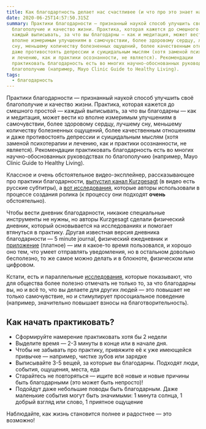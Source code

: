 ```yaml
---
title: Как благодартность делает нас счастливее (и что про это знает наука)
date: 2020-06-25T14:57:50.315Z
summary: Практики благодарности — признанный наукой способ улучшить своё
  благополучие и качество жизни. Практика, которая кажется до смешного простой —
  каждый выписывать, за что вы благодарны — как и медитация, может вести ко
  вполне измеримым улучшениям в самочувствии, более здоровому сердцу, лучшему
  сну, меньшему количеству болезненных ощущений, более качественным отношениям и
  даже противостоять депрессии и суицидальным мыслям (хотя заменой психотерапии
  и лечению, как и практики осознанности, не является). Рекомендации
  практиковать благодарность есть во многих научно-обоснованных руководствах по
  благополучию (например, Mayo Clinic Guide to Healthy Living).
tags:
  - благодарность
---
```

Практики благодарности — признанный наукой способ улучшить своё благополучие и качество жизни. Практика, которая кажется до смешного простой — каждый выписывать, за что вы благодарны — как и медитация, может вести ко вполне измеримым улучшениям в самочувствии, более здоровому сердцу, лучшему сну, меньшему количеству болезненных ощущений, более качественным отношениям и даже противостоять депрессии и суицидальным мыслям (хотя заменой психотерапии и лечению, как и практики осознанности, не является). Рекомендации практиковать благодарность есть во многих научно-обоснованных руководствах по благополучию (например, Mayo Clinic Guide to Healthy Living).

<!-- more -->

Классное и очень обстоятельное видео-эксплейнер, рассказывающее про практики благодарности, [выпустил канал Kurzgesagt](https://www.youtube.com/watch?v=WPPPFqsECz0) (в видео есть русские субтитры), а [вот исследования](https://sites.google.com/view/sources-dissatisfaction/), которые авторы использовали в процессе создания ролика (к процессу они подходят **очень** обстоятельно).

Чтобы вести дневник благодарности, никакие специальные инструменты не нужны, но авторы Kurzgesagt сделали физический дневник, который основывается на исследованиях и помогает втянуться в практику. Другая известная версия дневника благодарности — 5 minute journal, физический ежедневник и [приложение](https://apps.apple.com/us/app/five-minute-journal/id1062945251) (платное) — им я какое-то время пользовался, и хорошо оно тем, что умеет отправлять уведомления, но в остальном довольно бесполезно, то же самое можно делать и в блокноте, физическом или цифровом.

Кстати, есть и параллельные [исследования](https://journals.sagepub.com/doi/abs/10.1177/0956797612439424), которые показывают, что для общества более полезно отмечать не только то, за что благодарны вы, но и всё то, что вы делаете для других людей — это повышает не только самочувствие, но и стимулирует просоциальное поведение (например, значительно повышает взносы на благотворительность).

## Как начать практиковать?

* Сформируйте намерение практиковать хотя бы 2 недели
* Выделите время — 2-3 минуты в конце или в начале дня.
* Чтобы не забывать про практику, привяжите её к уже имеющейся привычке — например, чистке зубов или зарядке
* Выписывайте 3-5 вещей, за которые вы благодарны. Подходят люди, события, ощущения, места, еда
* Старайтесь не повторяться — ищите всё новые и новые причины быть благодарными (это может быть непросто)!
* Подойдут даже небольшие поводы быть благодарным. Даже маленькие события могут быть значимыми: 1 минута солнца, 1 добрый взгляд или слово, 1 приятное ощущение

Наблюдайте, как жизнь становится полнее и радостнее — это возможно!